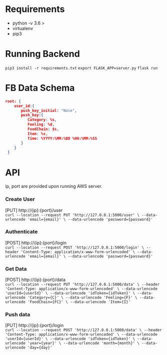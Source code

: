 # Requirements
* python -v 3.6 >
* virtualenv
* pip3

# Running Backend
`pip3 install -r requirements.txt`
`export FLASK_APP=server.py`
`flask run`

# FB Data Schema
```json
root: {
    user_id:{
       push_key_initial: "None",
       push_key:{
          Category: %s,
          Feeling: %d,
          FoodChain: $s,
          Item: %s,
          Time: %YYYY:%MM:%DD %HH:%MM:%SS
       }    
    }
 }
 ```
# API
ip, port are provided upon running AWS server. 
### Create User
[PUT] http://{ip}:{port}/user <br/>
`curl --location --request PUT 'http://127.0.0.1:5000/user' \
--data-urlencode 'email={email}' \
--data-urlencode 'password={password}'`
### Authenticate
[POST] http://{ip}:{port}/login <br/>
`curl --location --request POST 'http://127.0.0.1:5000/login' \
  --header 'Content-Type: application/x-www-form-urlencoded' \
  --data-urlencode 'email={email}' \
  --data-urlencode 'password={password}'`
### Get Data
[POST] http://{ip}:{port}/data <br/>
`curl --location --request PUT 'http://127.0.0.1:5000/data' \
--header 'Content-Type: application/x-www-form-urlencoded' \
--data-urlencode 'userId={userId}' \
--data-urlencode 'idToken={idToken}' \
--data-urlencode 'Category={C}' \
--data-urlencode 'Feeling={F}' \
--data-urlencode 'FoodChain={FC}' \
--data-urlencode 'Item={I}'`
### Push data
[PUT] http://{ip}:{port}/login <br/>
`
curl --location --request POST 'http://127.0.0.1:5000/data' \
--header 'Content-Type: application/x-www-form-urlencoded' \
--data-urlencode 'userId={userId}' \
--data-urlencode 'idToken={idToken}' \
--data-urlencode 'year={year}' \
--data-urlencode 'month={month}' \
--data-urlencode 'day={day}'
`
